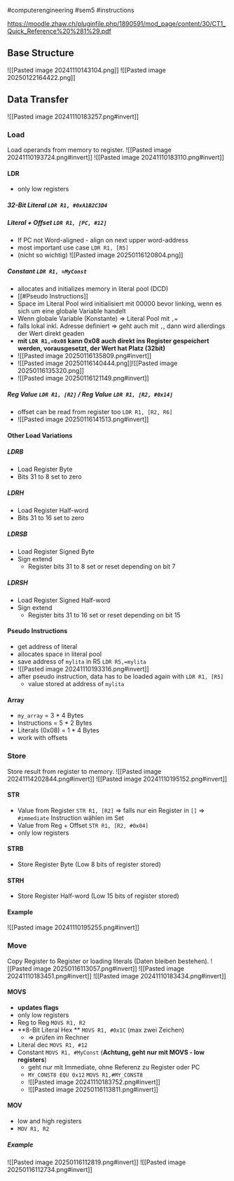#computerengineering #sem5 #instructions

https://moodle.zhaw.ch/pluginfile.php/1890591/mod_page/content/30/CT1_Quick_Reference%20%281%29.pdf
## Base Structure
![[Pasted image 20241110143104.png]]
![[Pasted image 20250122164422.png]]
## Data Transfer
![[Pasted image 20241110183257.png#invert]]
### Load
Load operands from memory to register.
![[Pasted image 20241110193724.png#invert]]
![[Pasted image 20241110183110.png#invert]]
#### LDR
- only low registers
##### 32-Bit Literal `LDR R1, #0xA1B2C3D4`
##### Literal + Offset `LDR R1, [PC, #12]`
- If PC not Word-aligned - align on next upper word-address
- most important use case `LDR R1, [R5]`
- (nicht so wichtig) ![[Pasted image 20250116120804.png]]
##### Constant `LDR R1, =MyConst`
- allocates and initializes memory in literal pool (DCD)
- [[#Pseudo Instructions]]
- Space im Literal Pool wird initialisiert mit 00000 bevor linking, wenn es sich um eine globale Variable handelt
- Wenn globale Variable (Konstante) => Literal Pool mit `,=`
- falls lokal inkl. Adresse definiert => geht auch mit `,`, dann wird allerdings der Wert direkt geaden
- **mit `LDR R1,=0x08`  kann 0x08 auch direkt ins Register gespeichert werden, vorausgesetzt, der Wert hat Platz (32bit)**
- ![[Pasted image 20250116135809.png#invert]]
- ![[Pasted image 20250116140444.png]]![[Pasted image 20250116135320.png]]
- ![[Pasted image 20250116121149.png#invert]]
##### Reg Value `LDR R1, [R2]` / Reg Value `LDR R1, [R2, #0x14]`
- offset can be read from register too `LDR R1, [R2, R6]`
- ![[Pasted image 20250116141513.png#invert]]
#### Other Load Variations
##### LDRB
- Load Register Byte
- Bits 31 to 8 set to zero
##### LDRH
- Load Register Half-word
- Bits 31 to 16 set to zero
##### LDRSB
- Load Register Signed Byte
- Sign extend
	- Register bits 31 to 8 set or reset depending on bit 7
##### LDRSH
- Load Register Signed Half-word
- Sign extend
	- Register bits 31 to 16 set or reset depending on bit 15
#### Pseudo Instructions
- get address of literal
- allocates space in literal pool
- save address of `mylita` in R5 `LDR R5,=mylita`
- ![[Pasted image 20241110193316.png#invert]]
- after pseudo instruction, data has to be loaded again with `LDR R1, [R5]`
	- value stored at address of `mylita`
#### Array
- `my_array` = 3 * 4 Bytes
- Instructions = 5 * 2 Bytes
- Literals (0x08) = 1 * 4 Bytes
- work with offsets
### Store
Store result from register to memory.
![[Pasted image 20241114202844.png#invert]]
![[Pasted image 20241110195152.png#invert]]
#### STR
- Value from Register `STR R1, [R2]` => falls nur ein Register in `[]` => `#immediate` Instruction wählen im Set
- Value from Reg + Offset `STR R1, [R2, #0x04]`
- only low registers
#### STRB
- Store Register Byte (Low 8 bits of register stored)
#### STRH
- Store Register Half-word (Low 15 bits of register stored)
#### Example
![[Pasted image 20241110195255.png#invert]]
### Move
Copy Register to Register or loading literals (Daten bleiben bestehen).
![[Pasted image 20250116113057.png#invert]]
![[Pasted image 20241110183451.png#invert]]
![[Pasted image 20241110183434.png#invert]]

#### MOVS
- **updates flags**
- only low registers
- Reg to Reg `MOVS R1, R2`
- **8-Bit Literal Hex ** `MOVS R1, #0x1C` (max zwei Zeichen)
	- => prüfen im Rechner
- Literal dec `MOVS R1, #12`
- Constant `MOVS R1, #MyConst` (**Achtung, geht nur mit MOVS - low registers**)
	- geht nur mit Immediate, ohne Referenz zu Register oder PC
	- `MY_CONST8 EQU 0x12`
	  `MOVS R1,#MY_CONST8`
	- ![[Pasted image 20241110183752.png#invert]]
	- ![[Pasted image 20250116113811.png#invert]]
#### MOV
- low and high registers
- `MOV R1, R2`
##### Example
![[Pasted image 20250116112819.png#invert]]
![[Pasted image 20250116112734.png#invert]]

